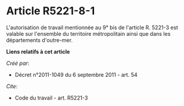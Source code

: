 # Article R5221-8-1

L'autorisation de travail mentionnée au 9° bis de l'article R. 5221-3 est valable sur l'ensemble du territoire métropolitain
ainsi que dans les départements d'outre-mer.

**Liens relatifs à cet article**

_Créé par_:

  - Décret n°2011-1049 du 6 septembre 2011 - art. 54

_Cite_:

  - Code du travail - art. R5221-3
